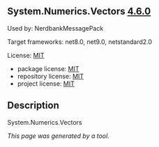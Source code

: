 ﻿System.Numerics.Vectors [4.6.0](https://www.nuget.org/packages/System.Numerics.Vectors/4.6.0)
--------------------

Used by: NerdbankMessagePack

Target frameworks: net8.0, net9.0, netstandard2.0

License: [MIT](../../../../licenses/mit) 

- package license: [MIT](https://licenses.nuget.org/MIT) 
- repository license: [MIT](https://github.com/dotnet/maintenance-packages) 
- project license: [MIT](https://github.com/dotnet/maintenance-packages) 

Description
-----------
System.Numerics.Vectors

*This page was generated by a tool.*